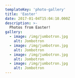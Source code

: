 ```yaml
---
templateKey: 'photo-gallery'
title: 'Easter'
date: 2017-01-04T15:04:10.000Z
description: >-
  Photos from Easter!
gallery:
  - image: /img/jumbotron.jpg
    alt: Jombotron
  - image: /img/jumbotron.jpg
    alt: Jombotron
  - image: /img/jumbotron.jpg
    alt: Jombotron
  - image: /img/jumbotron.jpg
    alt: Jombotron
---
```

